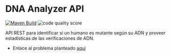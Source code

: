 # DNA Analyzer API 

[![Maven Build](https://github.com/RayDiazVega/dna-analyzer-api/actions/workflows/build.yml/badge.svg)](https://github.com/RayDiazVega/dna-analyzer-api/actions/workflows/build.yml) ![code quality score](https://api.codiga.io/project/32332/score/svg)

API REST para identificar si un humano es mutante según su ADN y proveer estadísticas de las verificaciones de ADN.

- Enlace al problema planteado [aqui](https://github.com/RayDiazVega/dna-analyzer-api/blob/main/static/Examen_Mercadolibre_-_Mutantes.pdf)
